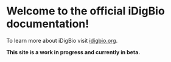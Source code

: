 # Welcome to the official iDigBio documentation!

To learn more about iDigBio visit [idigbio.org](https://www.idigbio.org/).

**This site is a work in progress and currently in beta.** 